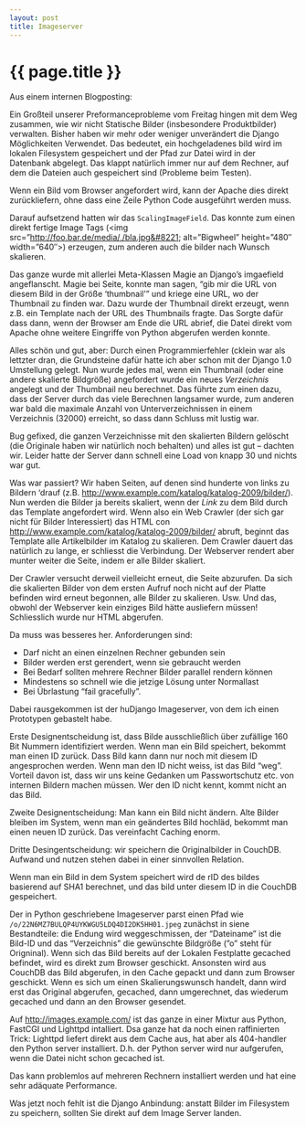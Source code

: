 ```yaml
---
layout: post
title: Imageserver
---
```


{{ page.title }}
================

Aus einem internen Blogposting:

Ein Großteil unserer Preformanceprobleme vom Freitag hingen mit dem Weg zusammen, wie wir nicht Statische Bilder (insbesondere Produktbilder) verwalten. Bisher haben wir mehr oder weniger unverändert die Django Möglichkeiten Verwendet. Das bedeutet, ein hochgeladenes bild wird im lokalen Filesystem gespeichert und der Pfad zur Datei wird in der Datenbank abgelegt. Das klappt natürlich immer nur auf dem Rechner, auf dem die Dateien auch gespeichert sind (Probleme beim Testen).

Wenn ein Bild vom Browser angefordert wird, kann der Apache dies direkt zurückliefern, ohne dass eine Zeile Python Code ausgeführt werden muss.

Darauf aufsetzend hatten wir das `ScalingImageField`. Das konnte zum einen direkt fertige Image Tags (&lt;img src=&#8221;http://foo.bar.de/media/,/bla.jpg&#8221; alt=&#8221;Bigwheel&#8221; height=&#8221;480&#8243; width=&#8221;640&#8243;>) erzeugen, zum anderen auch die bilder nach Wunsch skalieren.

Das ganze wurde mit allerlei Meta-Klassen Magie an Django&#8217;s imgaefield angeflanscht. Magie bei Seite, konnte man sagen, &#8220;gib mir die URL von diesem Bild in der Größe &#8216;thumbnail&#8217;&#8221; und kriege eine URL, wo der Thumbnail zu finden war. Dazu wurde der Thumbnail direkt erzeugt, wenn z.B. ein Template nach der URL des Thumbnails fragte. Das Sorgte dafür dass dann, wenn der Browser am Ende die URL abrief, die Datei direkt vom Apache ohne weitere Eingriffe von Python abgerufen werden konnte.

Alles schön und gut, aber: Durch einen Programmierfehler (cklein war als lettzter dran, die Grundsteine dafür hatte ich aber schon mit der Django 1.0 Umstellung gelegt. Nun wurde jedes mal, wenn ein Thumbnail (oder eine andere skalierte Bildgröße) angefordert wurde ein neues <em>Verzeichnis</em> angelegt und der Thumbnail neu berechnet. Das führte zum einen dazu, dass der Server durch das viele Berechnen langsamer wurde, zum anderen war bald die maximale Anzahl von Unterverzeichnissen in einem Verzeichnis (32000) erreicht, so dass dann Schluss mit lustig war.

Bug gefixed, die ganzen Verzeichnisse mit den skalierten Bildern gelöscht (die Originale haben wir natürlich noch behalten) und alles ist gut &#8211; dachten wir. Leider hatte der Server dann schnell eine Load von knapp 30 und nichts war gut.

Was war passiert? Wir haben Seiten, auf denen sind hunderte von links zu Bildern &#8216;drauf (z.B. http://www.example.com/katalog/katalog-2009/bilder/). Nun werden die Bilder ja bereits skaliert, wenn der <em>Link</em> zu dem Bild durch das Template angefordert wird. Wenn also ein Web Crawler (der sich gar nicht für Bilder Interessiert) das HTML con http://www.example.com/katalog/katalog-2009/bilder/ abruft, beginnt das Template alle Artikelbilder im Katalog zu skalieren. Dem Crawler dauert das natürlich zu lange, er schliesst die Verbindung. Der Webserver rendert aber munter weiter die Seite, indem er alle Bilder skaliert.

Der Crawler versucht derweil vielleicht erneut, die Seite abzurufen. Da sich die skalierten Bilder von dem ersten Aufruf noch nicht auf der Platte befinden wird erneut begonnen, alle Bilder zu skalieren. Usw. Und das, obwohl der Webserver kein einziges Bild hätte ausliefern müssen! Schliesslich wurde nur HTML abgerufen.

Da muss was besseres her. Anforderungen sind:

* Darf nicht an einen einzelnen Rechner gebunden sein
* Bilder werden erst gerendert, wenn sie gebraucht werden
* Bei Bedarf sollten mehrere Rechner Bilder parallel rendern können
* Mindestens so schnell wie die jetzige Lösung unter Normallast
* Bei Übrlastung &#8220;fail gracefully&#8221;.

Dabei rausgekommen ist der huDjango Imageserver, von dem ich einen Prototypen gebastelt habe.

Erste Designentscheidung ist, dass Bilde ausschließlich über zufällige 160 Bit Nummern identifiziert werden. Wenn man ein Bild speichert, bekommt man einen ID zurück. Dass Bild kann dann nur noch mit diesem ID angesprochen werden. Wenn man den ID nicht weiss, ist das Bild &#8220;weg&#8221;. Vorteil davon ist, dass wir uns keine Gedanken um Passwortschutz etc. von internen Bildern machen müssen. Wer den ID nicht kennt, kommt nicht an das Bild.

Zweite Designentscheidung: Man kann ein Bild nicht ändern. Alte Bilder bleiben im System, wenn man ein geändertes Bild hochläd, bekommt man einen neuen ID zurück. Das vereinfacht Caching enorm.

Dritte Desingentscheidung: wir speichern die Originalbilder in CouchDB.  Aufwand und nutzen stehen dabei in einer sinnvollen Relation.

Wenn man ein Bild in dem System speichert wird de rID des bildes basierend auf SHA1 berechnet, und das bild unter diesem ID in die CouchDB gespeichert.

Der in Python geschriebene Imageserver parst einen Pfad wie `/o/22N6MZ7BULQP4UYKWGU5LDQ4DI2DK5HH01.jpeg` zunächst in siene Bestandteile: die Endung wird weggeschmissen, der &#8220;Dateiname&#8221; ist die Bild-ID und das &#8220;Verzeichnis&#8221; die gewünschte Bildgröße (&#8221;o&#8221; steht für Origninal). Wenn sich das Bild bereits auf der Lokalen Festplatte gecached befindet, wird es direkt zum Browser geschickt. Ansonsten wird aus CouchDB das Bild abgerufen, in den Cache gepackt und dann zum Browser geschickt.  Wenn es sich um einen Skalierungswunsch handelt, dann wird erst das Original abgerufen, gecached, dann umgerechnet, das wiederum gecached und dann an den Browser gesendet.

Auf http://images.example.com/ ist das ganze in einer Mixtur aus Python, FastCGI und Lighttpd intalliert. Dsa ganze hat da noch einen raffinierten Trick: Lighttpd liefert direkt aus dem Cache aus, hat aber als 404-handler den Python server installiert. D.h. der Python server wird nur aufgerufen, wenn die Datei nicht schon gecached ist.

Das kann problemlos auf mehreren Rechnern installiert werden und hat eine sehr adäquate Performance.

Was jetzt noch fehlt ist die Django Anbindung: anstatt Bilder im Filesystem zu speichern, sollten Sie direkt auf dem Image Server landen.
